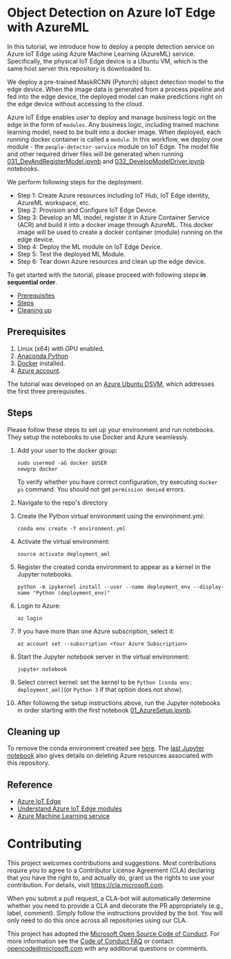 # Object Detection on Azure IoT Edge with AzureML

In this tutorial, we introduce how to deploy a people detection service on Azure IoT Edge using Azure Machine Learning (AzureML) service. Specifically, the physical IoT Edge device is a Ubuntu VM, which is the same host server this repository is downloaded to.

We deploy a pre-trained MaskRCNN (Pytorch) object detection model to the edge device. When the image data is generated from a process pipeline and fed into the edge device, the deployed model can make predictions right on the edge device without accessing to the cloud. 

Azure IoT Edge enables user to deploy and manage business logic on the edge in the form of `modules`. Any business logic, including trained machine learning model, need to be built into a docker image. When deployed, each running docker container is called a `module`. In this workflow, we deploy one module - the `people-detector-service` module on IoT Edge. The model file and other required driver files will be generated when running [031_DevAndRegisterModel.ipynb](./031_DevAndRegisterModel.ipynb) and [032_DevelopModelDriver.ipynb](032_DevelopModelDriver.ipynb) notebooks.

We perform following steps for the deployment.

- Step 1: Create Azure resources including IoT Hub, IoT Edge identity, AzureML workspace, etc.
- Step 2: Provision and Configure IoT Edge Device.
- Step 3: Develop an ML model, register it in Azure Container Service (ACR) and build it into a docker image through AzureML. This docker image will be used to create a docker container (module) running on the edge device. 
- Step 4: Deploy the ML module on IoT Edge Device.
- Step 5: Test the deployed ML Module.
- Step 6: Tear down Azure resources and clean up the edge device.


To get started with the tutorial, please proceed with following steps **in sequential order**.

 * [Prerequisites](#prerequisites)
 * [Steps](#steps)
 * [Cleaning up](#cleanup)

<a id='prerequisites'></a>
## Prerequisites
1. Linux (x64) with GPU enabled.
2. [Anaconda Python](https://www.anaconda.com/download)
3. [Docker](https://docs.docker.com/v17.12/install/linux/docker-ee/ubuntu) installed.
4. [Azure account](https://azure.microsoft.com).

The tutorial was developed on an [Azure Ubuntu
DSVM](https://docs.microsoft.com/en-us/azure/machine-learning/data-science-virtual-machine/dsvm-ubuntu-intro),
which addresses the first three prerequisites.

<a id='steps'></a>
## Steps
Please follow these steps to set up your environment and run notebooks.  They setup the notebooks to use Docker and Azure seamlessly.

1. Add your user to the docker group: 
   ```
   sudo usermod -aG docker $USER
   newgrp docker
   ```
   To verify whether you have correct configuration, try executing `docker ps` command. You should not get `permission denied` errors.

2. Navigate to the repo's directory

3. Create the Python virtual environment using the environment.yml:
   ```
   conda env create -f environment.yml
   ```
4. Activate the virtual environment:
   ```
   source activate deployment_aml
   ```
5. Register the created conda environment to appear as a kernel in the Jupyter notebooks.
   ```
   python -m ipykernel install --user --name deployment_env --display-name "Python (deployment_env)"
   ```
6. Login to Azure:
   ```
   az login
   ```
7. If you have more than one Azure subscription, select it:
   ```
   az account set --subscription <Your Azure Subscription>
   ```
8. Start the Jupyter notebook server in the virtual environment:
   ```
   jupyter notebook
   ```
9. Select correct kernel: set the kernel to be `Python [conda env: deployment_aml]`(or `Python 3` if that option does not show).

10. After following the setup instructions above, run the Jupyter notebooks in order starting with the first notebook [01_AzureSetup.ipynb](./01_AzureSetup.ipynb).

<a id='cleanup'></a>
## Cleaning up
To remove the conda environment created see [here](https://conda.io/projects/continuumio-conda/en/latest/commands/remove.html). The [last Jupyter notebook](./06_TearDown.ipynb)  also gives details on deleting Azure resources associated with this repository.


## Reference
- [Azure IoT Edge](https://docs.microsoft.com/en-us/azure/iot-edge/how-iot-edge-works)
- [Understand Azure IoT Edge modules](https://docs.microsoft.com/en-us/azure/iot-edge/iot-edge-modules)
- [Azure Machine Learning service](https://docs.microsoft.com/en-us/azure/machine-learning/service/overview-what-is-azure-ml)

# Contributing
This project welcomes contributions and suggestions.  Most contributions require you to agree to a
Contributor License Agreement (CLA) declaring that you have the right to, and actually do, grant us
the rights to use your contribution. For details, visit https://cla.microsoft.com.

When you submit a pull request, a CLA-bot will automatically determine whether you need to provide
a CLA and decorate the PR appropriately (e.g., label, comment). Simply follow the instructions
provided by the bot. You will only need to do this once across all repositories using our CLA.

This project has adopted the [Microsoft Open Source Code of Conduct](https://opensource.microsoft.com/codeofconduct/).
For more information see the [Code of Conduct FAQ](https://opensource.microsoft.com/codeofconduct/faq/) or
contact [opencode@microsoft.com](mailto:opencode@microsoft.com) with any additional questions or comments.
